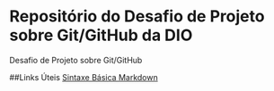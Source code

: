 # Repositório do Desafio de Projeto sobre Git/GitHub da DIO
Desafio de Projeto sobre Git/GitHub

##Links Úteis
[Sintaxe Básica Markdown](https://www.markdownguide.org/)
